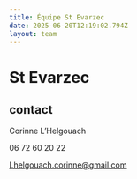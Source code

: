 ```yaml
---
title: Équipe St Evarzec 
date: 2025-06-20T12:19:02.794Z
layout: team
---
```


# St Evarzec 



## contact 

Corinne L’Helgouach

06 72 60 20 22

Lhelgouach.corinne@gmail.com

